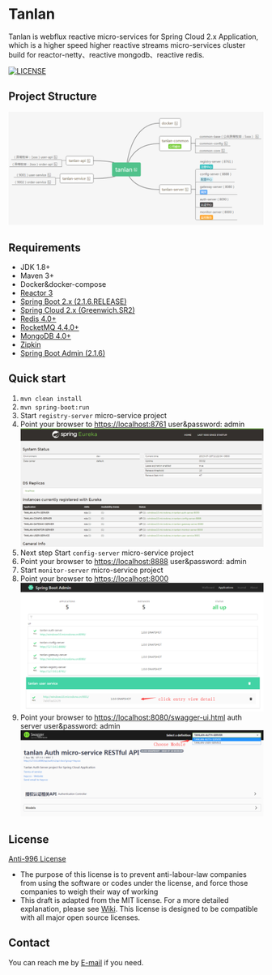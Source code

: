 # Tanlan
Tanlan is webflux reactive micro-services for Spring Cloud 2.x Application, which is a higher speed higher reactive streams micro-services cluster build for reactor-netty、reactive mongodb、reactive redis.

[![LICENSE](https://img.shields.io/badge/license-Anti%20996-blue.svg?style=flat-square)](https://github.com/996icu/996.ICU/blob/master/LICENSE)

## Project Structure
![Image](https://raw.githubusercontent.com/haycco/imgrepo/master/img/project-struct.png)

## Requirements
* JDK 1.8+
* Maven 3+
* Docker&docker-compose
* [Reactor 3](https://projectreactor.io/docs/core/release/reference/)
* [Spring Boot 2.x (2.1.6.RELEASE)](https://spring.io/projects/spring-boot)
* [Spring Cloud 2.x (Greenwich.SR2)](https://spring.io/projects/spring-cloud)
* [Redis 4.0+](https://redis.io/documentation)
* [RocketMQ 4.4.0+](https://github.com/alibaba/spring-cloud-alibaba)
* [MongoDB 4.0+](https://docs.mongodb.com/manual/reference/sql-comparison/)
* [Zipkin](https://github.com/openzipkin/zipkin)
* [Spring Boot Admin (2.1.6)](https://github.com/codecentric/spring-boot-admin)

## Quick start
1. `mvn clean install`
2. `mvn spring-boot:run`
3. Start `registry-server` micro-service project
4. Point your browser to [https://localhost:8761](https://localhost:8761) user&password: admin
![Image](https://raw.githubusercontent.com/haycco/imgrepo/master/img/registry-server.png)
5. Next step Start `config-server` micro-service project
6. Point your browser to [https://localhost:8888](https://localhost:8888) user&password: admin
7. Start `monitor-server` micro-service project
8. Point your browser to [https://localhost:8000](https://localhost:8000)
![Image](https://raw.githubusercontent.com/haycco/imgrepo/master/img/monitor.png)
9. Point your browser to [https://localhost:8080/swagger-ui.html](https://localhost:8080/swagger-ui.html) auth server user&password: admin
![Image](https://raw.githubusercontent.com/haycco/imgrepo/master/img/swagger-api.png)

## License
[Anti-996 License](LICENSE)

 - The purpose of this license is to prevent anti-labour-law companies from using the software or codes under the license, and force those companies to weigh their way of working
 - This draft is adapted from the MIT license. For a more detailed explanation, please see [Wiki](https://github.com/kattgu7/996-License-Draft/wiki). This license is designed to be compatible with all major open source licenses.  
 
## Contact
You can reach me by [E-mail](mailto:haycco@gmail.com) if you need.